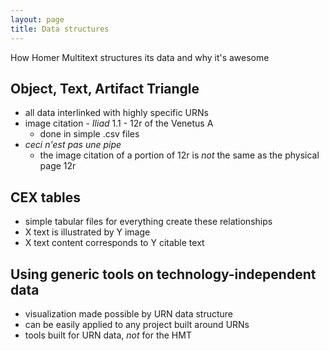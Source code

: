 ```yaml
---
layout: page
title: Data structures
---
```


How Homer Multitext structures its data and why it's awesome

## Object, Text, Artifact Triangle

- all data interlinked with highly specific URNs
- image citation - *Iliad* 1.1 - 12r of the Venetus A 
  - done in simple .csv files
- *ceci n'est pas une pipe*
  - the image citation of a portion of 12r is *not* the same as the physical page 12r


## CEX tables
- simple tabular files for everything create these relationships
- X text is illustrated by Y image
- X text content corresponds to Y citable text

## Using generic tools on technology-independent data

- visualization made possible by URN data structure
- can be easily applied to any project built around URNs
- tools built for URN data, *not* for the HMT
